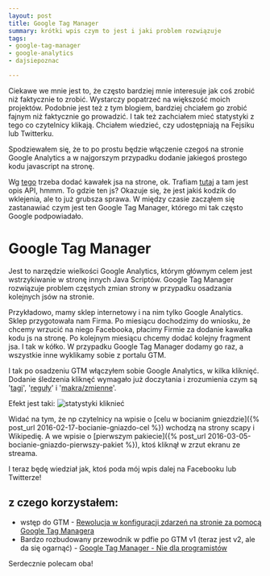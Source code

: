 ```yaml
---
layout: post
title: Google Tag Manager
summary: krótki wpis czym to jest i jaki problem rozwiązuje
tags:
- google-tag-manager
- google-analytics
- dajsiepoznac

---
```


Ciekawe we mnie jest to, że często bardziej mnie interesuje jak coś zrobić niż faktycznie to zrobić. Wystarczy popatrzeć na większość moich projektów. Podobnie jest też z tym blogiem, bardziej chciałem go zrobić fajnym niż faktycznie go prowadzić. I tak też zachciałem mieć statystyki z tego co czytelnicy klikają. Chciałem wiedzieć, czy udostępniają na Fejsiku lub Twitterku. 

Spodziewałem się, że to po prostu będzie włączenie czegoś na stronie Google Analytics a w najgorszym przypadku dodanie jakiegoś prostego kodu javascript na stronę. 

Wg [tego](https://support.google.com/analytics/answer/1136960?hl=pl) trzeba dodać kawałek jsa na strone, ok. Trafiam [tutaj](https://developers.google.com/analytics/devguides/collection/analyticsjs/events) a tam jest opis API, hmmm. To gdzie ten js? Okazuje się, że jest jakiś kodzik do wklejenia, ale to już grubsza sprawa. W między czasie zacząłem się zastanawiać czym jest ten Google Tag Manager, którego mi tak często Google podpowiadało. 

# Google Tag Manager

Jest to narzędzie wielkości Google Analytics, którym głównym celem jest wstrzykiwanie w stronę innych Java Scriptów. Google Tag Manager rozwiązuje problem częstych zmian strony w przypadku osadzania kolejnych jsów na stronie. 

Przykładowo, mamy sklep internetowy i na nim tylko Google Analytics. Sklep przygotowała nam Firma. Po miesiącu dochodzimy do wniosku, że chcemy wrzucić na niego Facebooka, płacimy Firmie za dodanie kawałka kodu js na stronę. Po kolejnym miesiącu chcemy dodać kolejny fragment jsa. I tak w kółko. W przypadku Google Tag Manager dodamy go raz, a wszystkie inne wyklikamy sobie z portalu GTM. 

I tak po osadzeniu GTM włączyłem sobie Google Analytics, w kilka kliknięć. Dodanie śledzenia kliknęć wymagało już doczytania i zrozumienia czym są '[tagi](https://support.google.com/tagmanager/answer/3281060?hl=pl&ref_topic=3281056)', '[reguły](https://support.google.com/tagmanager/answer/6106961?hl=pl&ref_topic=3441647)' i '[makra/zmienne](https://support.google.com/tagmanager/answer/6106899?hl=pl&ref_topic=3441647)'. 

Efekt jest taki:
![statystyki kliknieć](https://dl.dropboxusercontent.com/u/7939953/blog/statystyki_klikniec_small.png)


Widać na tym, że np czytelnicy na wpisie o [celu w bocianim gniezdzie]({% post_url 2016-02-17-bocianie-gniazdo-cel %}) wchodzą na strony scapy i Wikipedię. A we wpisie o [pierwszym pakiecie]({% post_url 2016-03-05-bocianie-gniazdo-pierwszy-pakiet %}), ktoś kliknął w zrzut ekranu ze streama. 

I teraz będę wiedział jak, ktoś poda mój wpis dalej na Facebooku lub Twitterze!

## z czego korzystałem:
- wstęp do GTM - [Rewolucja w konfiguracji zdarzeń na stronie za pomocą Google Tag Managera](http://www.marketinglab.pl/rewolucja-w-konfiguracji-zdarzen-na-stronie-za-pomoca-google-tag-managera/)
- Bardzo rozbudowany przewodnik w pdfie po GTM v1 (teraz jest v2, ale da się ogarnąć) - [Google Tag Manager - Nie dla programistów](http://www.marketinglab.pl/wp-content/uploads/2014/03/gtm_przewodnik_marketinglab.pdf)

Serdecznie polecam oba!

